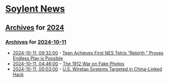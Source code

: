 # [Soylent News](../../../README.md)

## [Archives](../../index.md) for [2024](../index.md)

### [Archives](../../index.md) for [2024-10-11](index.md)

* [2024-10-11, 09:32:00](https://soylentnews.org/article.pl?sid=24/10/09/1733210&from=rss) - [Teen Achieves First NES Tetris “Rebirth,” Proves Endless Play is Possible](https://soylentnews.org/article.pl?sid=24/10/09/1733210&from=rss)
* [2024-10-11, 04:46:00](https://soylentnews.org/article.pl?sid=24/10/09/1729250&from=rss) - [The 1912 War on Fake Photos](https://soylentnews.org/article.pl?sid=24/10/09/1729250&from=rss)
* [2024-10-11, 00:03:00](https://soylentnews.org/article.pl?sid=24/10/09/1717251&from=rss) - [U.S. Wiretap Systems Targeted in China-Linked Hack](https://soylentnews.org/article.pl?sid=24/10/09/1717251&from=rss)

